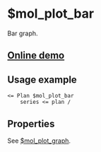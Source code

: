 # $mol_plot_bar

Bar graph.

## [Online demo](http://eigenmethod.github.io/mol/#demo=mol_plot)

## Usage example

```tree
<= Plan $mol_plot_bar
	series <= plan /
```

## Properties

See [$mol_plot_graph](../graph).
